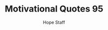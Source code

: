 ---
image: /assets/img/mq/mq_95_wooden.png
title: Motivational Quotes 95
categories:
  - Motivational Quotes
author: Hope Staff
notes: Motivational Quotes 95
embed: >-
  EMBED_GOES_HERE
transcript: >-
  SOME LINES OF TEXT START HERE
---